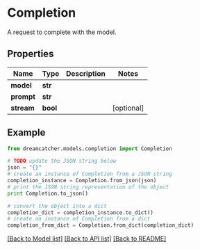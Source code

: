 # Completion

A request to complete with the model.

## Properties
Name | Type | Description | Notes
------------ | ------------- | ------------- | -------------
**model** | **str** |  | 
**prompt** | **str** |  | 
**stream** | **bool** |  | [optional] 

## Example

```python
from dreamcatcher.models.completion import Completion

# TODO update the JSON string below
json = "{}"
# create an instance of Completion from a JSON string
completion_instance = Completion.from_json(json)
# print the JSON string representation of the object
print Completion.to_json()

# convert the object into a dict
completion_dict = completion_instance.to_dict()
# create an instance of Completion from a dict
completion_from_dict = Completion.from_dict(completion_dict)
```
[[Back to Model list]](../README.md#documentation-for-models) [[Back to API list]](../README.md#documentation-for-api-endpoints) [[Back to README]](../README.md)


